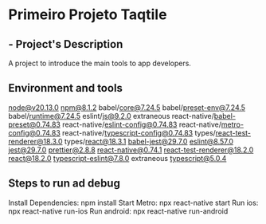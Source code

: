 # Primeiro Projeto Taqtile

## - Project's Description
A project to introduce the main tools to app developers.

## Environment and tools
node@v20.13.0
npm@8.1.2
babel/core@7.24.5
babel/preset-env@7.24.5
babel/runtime@7.24.5
eslint/js@9.2.0 extraneous
react-native/babel-preset@0.74.83
react-native/eslint-config@0.74.83
react-native/metro-config@0.74.83
react-native/typescript-config@0.74.83
types/react-test-renderer@18.3.0
types/react@18.3.1
babel-jest@29.7.0
eslint@8.57.0
jest@29.7.0
prettier@2.8.8
react-native@0.74.1
react-test-renderer@18.2.0
react@18.2.0
typescript-eslint@7.8.0 extraneous
typescript@5.0.4

## Steps to run ad debug
Install Dependencies: npm install
Start Metro: npx react-native start
Run ios: npx react-native run-ios
Run android: npx react-native run-android